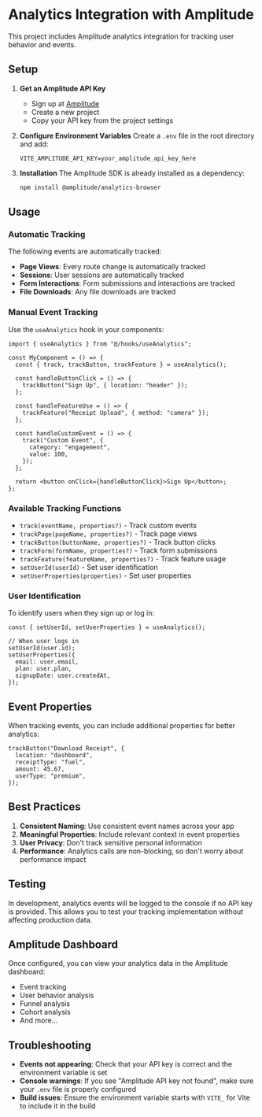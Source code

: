 # Analytics Integration with Amplitude

This project includes Amplitude analytics integration for tracking user behavior and events.

## Setup

1. **Get an Amplitude API Key**

   - Sign up at [Amplitude](https://amplitude.com/)
   - Create a new project
   - Copy your API key from the project settings

2. **Configure Environment Variables**
   Create a `.env` file in the root directory and add:

   ```
   VITE_AMPLITUDE_API_KEY=your_amplitude_api_key_here
   ```

3. **Installation**
   The Amplitude SDK is already installed as a dependency:
   ```bash
   npm install @amplitude/analytics-browser
   ```

## Usage

### Automatic Tracking

The following events are automatically tracked:

- **Page Views**: Every route change is automatically tracked
- **Sessions**: User sessions are automatically tracked
- **Form Interactions**: Form submissions and interactions are tracked
- **File Downloads**: Any file downloads are tracked

### Manual Event Tracking

Use the `useAnalytics` hook in your components:

```tsx
import { useAnalytics } from "@/hooks/useAnalytics";

const MyComponent = () => {
  const { track, trackButton, trackFeature } = useAnalytics();

  const handleButtonClick = () => {
    trackButton("Sign Up", { location: "header" });
  };

  const handleFeatureUse = () => {
    trackFeature("Receipt Upload", { method: "camera" });
  };

  const handleCustomEvent = () => {
    track("Custom Event", {
      category: "engagement",
      value: 100,
    });
  };

  return <button onClick={handleButtonClick}>Sign Up</button>;
};
```

### Available Tracking Functions

- `track(eventName, properties?)` - Track custom events
- `trackPage(pageName, properties?)` - Track page views
- `trackButton(buttonName, properties?)` - Track button clicks
- `trackForm(formName, properties?)` - Track form submissions
- `trackFeature(featureName, properties?)` - Track feature usage
- `setUserId(userId)` - Set user identification
- `setUserProperties(properties)` - Set user properties

### User Identification

To identify users when they sign up or log in:

```tsx
const { setUserId, setUserProperties } = useAnalytics();

// When user logs in
setUserId(user.id);
setUserProperties({
  email: user.email,
  plan: user.plan,
  signupDate: user.createdAt,
});
```

## Event Properties

When tracking events, you can include additional properties for better analytics:

```tsx
trackButton("Download Receipt", {
  location: "dashboard",
  receiptType: "fuel",
  amount: 45.67,
  userType: "premium",
});
```

## Best Practices

1. **Consistent Naming**: Use consistent event names across your app
2. **Meaningful Properties**: Include relevant context in event properties
3. **User Privacy**: Don't track sensitive personal information
4. **Performance**: Analytics calls are non-blocking, so don't worry about performance impact

## Testing

In development, analytics events will be logged to the console if no API key is provided. This allows you to test your tracking implementation without affecting production data.

## Amplitude Dashboard

Once configured, you can view your analytics data in the Amplitude dashboard:

- Event tracking
- User behavior analysis
- Funnel analysis
- Cohort analysis
- And more...

## Troubleshooting

- **Events not appearing**: Check that your API key is correct and the environment variable is set
- **Console warnings**: If you see "Amplitude API key not found", make sure your `.env` file is properly configured
- **Build issues**: Ensure the environment variable starts with `VITE_` for Vite to include it in the build
